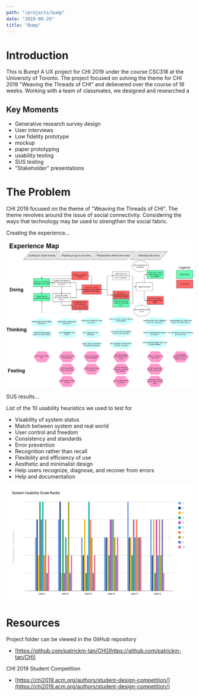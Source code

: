 ```yaml
---
path: "/projects/bump"
date: "2019-08-29"
title: "Bump"
---
```




# Introduction

This is Bump! A UX project for CHI 2019 under the course CSC318 at the University of Toronto. The project focused on solving the theme for CHI 2019 "Weaving the Threads of CHI" and delievered over the course of 16 weeks. Working with a team of classmates, we designed and researched a 

## Key Moments

- Generative research survey design
- User interviews
- Low fidelity prototype
- mockup
- paper prototyping
- usability testing
- SUS testing
- "Stakeholder" presentations

# The Problem

CHI 2019 focused on the theme of "Weaving the Threads of CHI". The theme revolves around the issue of social connectivity. Considering the ways that technology may be used to strengthen the social fabric. 

Creating the experience...

![Experience Map](../assets/projects/bump/map.png)

SUS results...

List of the 10 usability heuristics we used to test for
- Visability of system status
- Match between system and real world
- User control and freedom
- Consistency and standards
- Error prevention
- Recognition rather than recall
- Flexibility and efficiency of use
- Aesthetic and minimalist design
- Help users recognize, diagnose, and recover from errors
- Help and documentation

![System Usability Scale Results](../assets/projects/bump/sus.png)

# Resources

Project folder can be viewed in the GitHub repository
- [https://github.com/patrickm-tan/CHI](https://github.com/patrickm-tan/CHI)

CHI 2019 Student Competition
- [https://chi2019.acm.org/authors/student-design-competition/](https://chi2019.acm.org/authors/student-design-competition/)